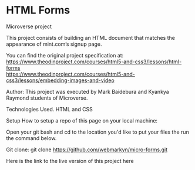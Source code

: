 # HTML Forms
Microverse project


This project consists of building an HTML document that matches the appearance of mint.com’s signup page.



You can find the original project specification at: <https://www.theodinproject.com/courses/html5-and-css3/lessons/html-forms>  
<https://www.theodinproject.com/courses/html5-and-css3/lessons/embedding-images-and-video> 


  
Author: 
This project was executed by Mark Baidebura and Kyankya Raymond students of Microverse.

Technologies Used.
HTML and CSS

Setup
How to setup a repo of this page on your local machine:

Open your git bash and cd to the location you'd like to put your files the run the command below.

Git clone: git clone <https://github.com/webmarkyn/micro-forms.git>

Here is the link to the live version of this project here
